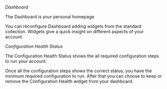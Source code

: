 *Dashboard*

The Dashboard is your personal homepage

You can reconfigure Dashboard adding widgets from the standard collection.
Widgets give a quick insight on different aspects of your account.

*Configuration Health Status*

The Configuration Health Status shows the all required configuration steps to run your account.

Once all the configuration steps shows the correct status, you have the minimum required configuration to run.
After that you can choose to keep or remove the Configuration Health widget from your dashboard.
